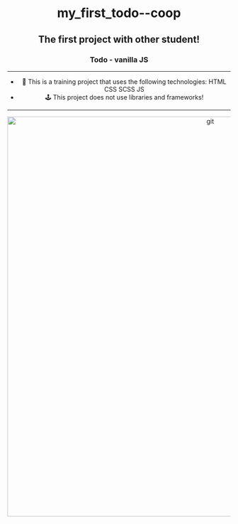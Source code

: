 <div id="header" align="center">

# my_first_todo--coop

## The first project with other student!

### Todo - vanilla JS

---

- :game_die: This is a training project that uses the following technologies: HTML CSS SCSS JS 
- :joystick: This project does not use libraries and frameworks!

---

<img src="https://media.giphy.com/media/QiCCluutpecs8/giphy.gif" alt="git" width="900">

</div>